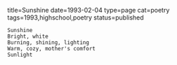 title=Sunshine
date=1993-02-04
type=page
cat=poetry
tags=1993,highschool,poetry
status=published
~~~~~~
Sunshine
Bright, white
Burning, shining, lighting
Warm, cozy, mother's comfort
Sunlight
